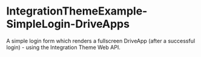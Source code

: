 # IntegrationThemeExample-SimpleLogin-DriveApps
A simple login form which renders a fullscreen DriveApp (after a successful login) - using the Integration Theme Web API.
